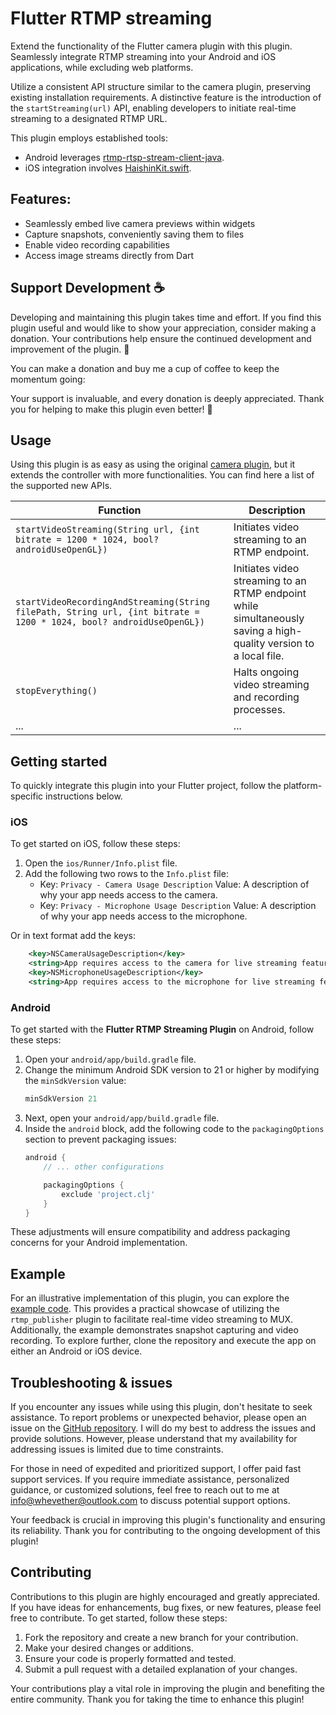 # Flutter RTMP streaming

Extend the functionality of the Flutter camera plugin with this plugin. Seamlessly integrate RTMP streaming into your Android and iOS applications, while excluding web platforms.

Utilize a consistent API structure similar to the camera plugin, preserving existing installation requirements. A distinctive feature is the introduction of the `startStreaming(url)` API, enabling developers to initiate real-time streaming to a designated RTMP URL.

This plugin employs established tools:
- Android leverages [rtmp-rtsp-stream-client-java](https://github.com/pedroSG94/rtmp-rtsp-stream-client-java).
- iOS integration involves [HaishinKit.swift](https://github.com/shogo4405/HaishinKit.swift).

## Features:

- Seamlessly embed live camera previews within widgets
- Capture snapshots, conveniently saving them to files
- Enable video recording capabilities
- Access image streams directly from Dart

## Support Development ☕

Developing and maintaining this plugin takes time and effort. If you find this plugin useful and would like to show your appreciation, consider making a donation. Your contributions help ensure the continued development and improvement of the plugin. 🚀

You can make a donation and buy me a cup of coffee to keep the momentum going:

Your support is invaluable, and every donation is deeply appreciated. Thank you for helping to make this plugin even better! 🙏

## Usage

Using this plugin is as easy as using the original [camera plugin](https://pub.dev/packages/camera), but it extends the controller with more functionalities. You can find here a list of the supported new APIs.

| Function | Description |
|----------|-------------|
| `startVideoStreaming(String url, {int bitrate = 1200 * 1024, bool? androidUseOpenGL})` | Initiates video streaming to an RTMP endpoint. |
| `startVideoRecordingAndStreaming(String filePath, String url, {int bitrate = 1200 * 1024, bool? androidUseOpenGL})` | Initiates video streaming to an RTMP endpoint while simultaneously saving a high-quality version to a local file. |
| `stopEverything()` | Halts ongoing video streaming and recording processes. |
| ... | ... |

## Getting started

To quickly integrate this plugin into your Flutter project, follow the platform-specific instructions below.

### iOS

To get started on iOS, follow these steps:

1. Open the `ios/Runner/Info.plist` file.
2. Add the following two rows to the `Info.plist` file:
   - Key: `Privacy - Camera Usage Description`
     Value: A description of why your app needs access to the camera.
   - Key: `Privacy - Microphone Usage Description`
     Value: A description of why your app needs access to the microphone.

Or in text format add the keys:

```xml
    <key>NSCameraUsageDescription</key>
    <string>App requires access to the camera for live streaming feature.</string>
    <key>NSMicrophoneUsageDescription</key>
    <string>App requires access to the microphone for live streaming feature.</string>
```

### Android

To get started with the **Flutter RTMP Streaming Plugin** on Android, follow these steps:

1. Open your `android/app/build.gradle` file.
2. Change the minimum Android SDK version to 21 or higher by modifying the `minSdkVersion` value:
   ```groovy
   minSdkVersion 21
   ```
3. Next, open your `android/app/build.gradle` file.
4. Inside the `android` block, add the following code to the `packagingOptions` section to prevent packaging issues:
   ```groovy
   android {
       // ... other configurations

       packagingOptions {
           exclude 'project.clj'
       }
   }
    ```

These adjustments will ensure compatibility and address packaging concerns for your Android implementation.

## Example

For an illustrative implementation of this plugin, you can explore the [example code](https://github.com/whevether/flutter_rtmp_broadcastertree/master/example). This provides a practical showcase of utilizing the `rtmp_publisher` plugin to facilitate real-time video streaming to MUX. Additionally, the example demonstrates snapshot capturing and video recording. To explore further, clone the repository and execute the app on either an Android or iOS device.

## Troubleshooting & issues

If you encounter any issues while using this plugin, don't hesitate to seek assistance. To report problems or unexpected behavior, please open an issue on the [GitHub repository](https://github.com/whevether/flutter_rtmp_broadcaster). I will do my best to address the issues and provide solutions. However, please understand that my availability for addressing issues is limited due to time constraints.

For those in need of expedited and prioritized support, I offer paid fast support services. If you require immediate assistance, personalized guidance, or customized solutions, feel free to reach out to me at [info@whevether@outlook.com](mailto:whevether@outlook.com) to discuss potential support options.

Your feedback is crucial in improving this plugin's functionality and ensuring its reliability. Thank you for contributing to the ongoing development of this plugin!

## Contributing

Contributions to this plugin are highly encouraged and greatly appreciated. If you have ideas for enhancements, bug fixes, or new features, please feel free to contribute. To get started, follow these steps:

1. Fork the repository and create a new branch for your contribution.
2. Make your desired changes or additions.
3. Ensure your code is properly formatted and tested.
4. Submit a pull request with a detailed explanation of your changes.

Your contributions play a vital role in improving the plugin and benefiting the entire community. Thank you for taking the time to enhance this plugin!
